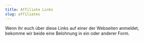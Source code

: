 ```yaml
---
title: Affiliate Links
slug: affiliates
---
```


Wenn ihr euch über diese Links auf einer der Webseiten anmeldet,
bekomme wir beide eine Belohnung in ein oder anderer Form.
